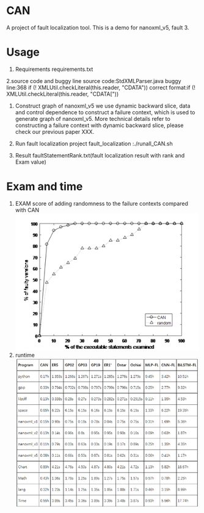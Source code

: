 # CAN
A project of fault localization tool.
This is a demo for nanoxml_v5, fault 3.
# Usage
1. Requirements
requirements.txt

2.source code and buggy line
source code:StdXMLParser.java
buggy line:368 if (! XMLUtil.checkLiteral(this.reader, "CDATA")) 
correct format:if (! XMLUtil.checkLiteral(this.reader, "CDATA["))

 1. Construct graph of nanoxml_v5
we use dynamic backward slice, data and control dependence to construct a failure context, which is used to generate graph of nanoxml_v5. More technical details refer to constructing a failure context with dynamic backward slice, please check our previous paper XXX.

 2. Run fault localization project
fault_localization :./runall_CAN.sh

 3. Result
faultStatementRank.txt(fault localization result with rank and Exam value)

 # Exam and time
 1. EXAM score of adding randomness to the failure contexts compared with CAN
![exam][1]
 2. runtime
![runtime][2]


  [1]: https://raw.githubusercontent.com/oy-sarah/CAN-doc-source/master/images/exam.png
  [2]: https://raw.githubusercontent.com/oy-sarah/CAN-doc-source/master/images/table.png
